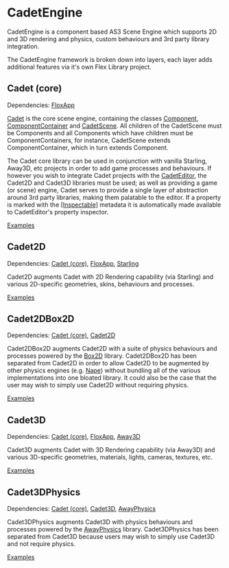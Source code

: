 CadetEngine
===========

CadetEngine is a component based AS3 Scene Engine which supports 2D and 3D rendering and physics, custom behaviours and 3rd party library integration.

The CadetEngine framework is broken down into layers, each layer adds additional features via it's own Flex Library project.

Cadet (core)
------------

Dependencies: [FloxApp](https://github.com/unwrong/FloxApp)

[Cadet](https://github.com/unwrong/CadetEngine/tree/master/cadet) is the core scene engine, containing the classes [Component](https://github.com/unwrong/CadetEngine/blob/master/cadet/src/cadet/core/Component.as), [ComponentContainer](https://github.com/unwrong/CadetEngine/blob/master/cadet/src/cadet/core/ComponentContainer.as) and [CadetScene](https://github.com/unwrong/CadetEngine/blob/master/cadet/src/cadet/core/CadetScene.as). All children of the CadetScene must be Components and all Components which have children must be ComponentContainers, for instance, CadetScene extends ComponentContainer, which in turn extends Component.

The Cadet core library can be used in conjunction with vanilla Starling, Away3D, etc projects in order to add game processes and behaviours. If however you wish to integrate Cadet projects with the [CadetEditor](http://www.cadeteditor.com), the Cadet2D and Cadet3D libraries must be used; as well as providing a game (or scene) engine, Cadet serves to provide a single layer of abstraction around 3rd party libraries, making them palatable to the editor. If a property is marked with the [[Inspectable]](https://github.com/unwrong/CadetEngine/blob/master/cadet/src/cadet/core/Component.as#L134) metadata it is automatically made available to CadetEditor's property inspector.

[Examples](https://github.com/unwrong/CadetEngine/examples/cadet)

Cadet2D
-------

Dependencies: [Cadet (core)](https://github.com/unwrong/CadetEngine/tree/master/cadet), [FloxApp](https://github.com/unwrong/FloxApp), [Starling](https://github.com/PrimaryFeather/Starling-Framework)

Cadet2D augments Cadet with 2D Rendering capability (via Starling) and various 2D-specific geometries, skins, behaviours and processes.

[Examples](https://github.com/unwrong/CadetEngine/examples/cadet2D)

Cadet2DBox2D
------------

Dependencies: [Cadet (core)](https://github.com/unwrong/CadetEngine/tree/master/cadet), [Cadet2D](https://github.com/unwrong/CadetEngine/tree/master/cadet2D)

Cadet2DBox2D augments Cadet2D with a suite of physics behaviours and processes powered by the [Box2D](http://box2dflash.sourceforge.net/) library. Cadet2DBox2D has been separated from Cadet2D in order to allow Cadet2D to be augmented by other physics engines (e.g. [Nape](https://github.com/deltaluca/nape)) without bundling all of the various implementations into one bloated library. It could also be the case that the user may wish to simply use Cadet2D without requiring physics. 

[Examples](https://github.com/unwrong/CadetEngine/examples/cadet2DBox2D)
 
Cadet3D
-------

Dependencies: [Cadet (core)](https://github.com/unwrong/CadetEngine/tree/master/cadet), [FloxApp](https://github.com/unwrong/FloxApp), [Away3D](https://github.com/away3d/away3d-core-fp11)

Cadet3D augments Cadet with 3D Rendering capability (via Away3D) and various 3D-specific geometries, materials, lights, cameras, textures, etc. 

[Examples](https://github.com/unwrong/CadetEngine/examples/cadet3D)

Cadet3DPhysics
--------------

Dependencies: [Cadet (core)](https://github.com/unwrong/CadetEngine/tree/master/cadet), [Cadet3D](https://github.com/unwrong/CadetEngine/tree/master/cadet3D), [AwayPhysics](https://github.com/away3d/awayphysics-core-fp11)

Cadet3DPhysics augments Cadet3D with physics behaviours and processes powered by the [AwayPhysics](https://github.com/away3d/awayphysics-core-fp11) library. Cadet3DPhysics has been separated from Cadet3D because users may wish to simply use Cadet3D and not require physics.

[Examples](https://github.com/unwrong/CadetEngine/examples/cadet3DPhysics)